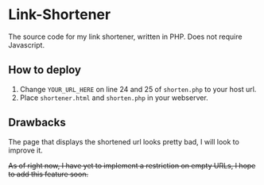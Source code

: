 # Link-Shortener
The source code for my link shortener, written in PHP. Does not require Javascript.


## How to deploy

1. Change `YOUR_URL_HERE` on line 24 and 25 of `shorten.php` to your host url.
2. Place `shortener.html` and `shorten.php` in your webserver. 

## Drawbacks
The page that displays the shortened url looks pretty bad, I will look to improve it. 

~~As of right now, I have yet to implement a restriction on empty URLs, I hope to add this feature soon.~~
